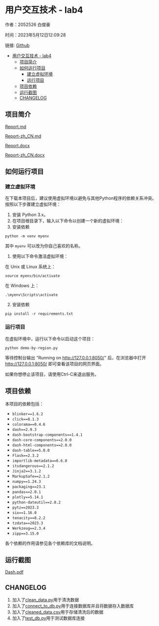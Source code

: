 # 用户交互技术 - lab4

作者：2052526 白俊豪

时间：2023年5月12日12:09:28

链接: [Github](https://github.com/Rupert-WLLP-Bai/lab4-data-visualization)

- [用户交互技术 - lab4](#用户交互技术---lab4)
  - [项目简介](#项目简介)
  - [如何运行项目](#如何运行项目)
    - [建立虚拟环境](#建立虚拟环境)
    - [运行项目](#运行项目)
  - [项目依赖](#项目依赖)
  - [运行截图](#运行截图)
  - [CHANGELOG](#changelog)


## 项目简介

[Report.md](./docs/Report.md)

[Report-zh_CN.md](./docs/Report-zh_CN.md)

[Report.docx](./docs/Report.docx)

[Report-zh_CN.docx](./docs/Report-zh_CN.docx)

## 如何运行项目

### 建立虚拟环境

在下载本项目后，建议使用虚拟环境以避免与其他Python程序的依赖关系冲突。按照以下步骤建立虚拟环境：

1. 安装 Python 3.x。
2. 在项目根目录下，输入以下命令以创建一个新的虚拟环境：
3. 安装依赖

```
python -m venv myenv
```

其中 `myenv` 可以改为你自己喜欢的名称。

1. 使用以下命令激活虚拟环境：

在 Unix 或 Linux 系统上：

```
source myenv/bin/activate
```

在 Windows 上：

```
.\myenv\Scripts\activate
```

2. 安装依赖

```
pip install -r requirements.txt
```


### 运行项目

在虚拟环境中，运行以下命令以启动这个项目：

```
python demo-by-region.py
```

等待控制台输出 "Running on http://127.0.0.1:8050/" 后，在浏览器中打开 http://127.0.0.1:8050/ 即可查看该项目的网页界面。

如果你想停止该项目，请使用Ctrl-C来退出服务。

## 项目依赖

本项目的依赖包括：

- `blinker==1.6.2`
- `click==8.1.3`
- `colorama==0.4.6`
- `dash==2.9.3`
- `dash-bootstrap-components==1.4.1`
- `dash-core-components==2.0.0`
- `dash-html-components==2.0.0`
- `dash-table==5.0.0`
- `Flask==2.3.2`
- `importlib-metadata==6.6.0`
- `itsdangerous==2.1.2`
- `Jinja2==3.1.2`
- `MarkupSafe==2.1.2`
- `numpy==1.24.3`
- `packaging==23.1`
- `pandas==2.0.1`
- `plotly==5.14.1`
- `python-dateutil==2.8.2`
- `pytz==2023.3`
- `six==1.16.0`
- `tenacity==8.2.2`
- `tzdata==2023.3`
- `Werkzeug==2.3.4`
- `zipp==3.15.0`

各个依赖的作用请参见各个依赖库的文档说明。

## 运行截图
[Dash.pdf](./img/Dash.pdf)

## CHANGELOG
1. 加入了[clean_data.py](./clean_data.py)用于清洗数据
2. 加入了[connect_to_db.py](./connect_to_db.py)用于连接数据库并且将数据存入数据库
3. 加入了[cleaned_data.csv](./cleaned_data.csv)用于存储清洗后的数据
4. 加入了[test_db.py](./test_db.py)用于测试数据库连接